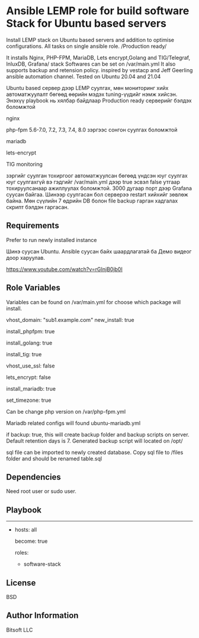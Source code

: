 Ansible LEMP role for build software Stack for Ubuntu based servers
=========
Install LEMP stack on Ubuntu based servers and addition to optimise configurations.  All tasks on single ansible role. /Production ready/

It installs Nginx, PHP-FPM, MariaDB, Lets encrypt,Golang and TIG/Telegraf, InluxDB, Grafana/ stack
Softwares can be set on /var/main.yml It also supports backup and retension policy. 
inspired by vestacp and Jeff Geerling ansible automation channel.
Tested on Ubuntu 20.04 and 21.04

Ubuntu based сервер дээр LEMP суулгах, мөн мониторинг хийх автоматжуулалт бөгөөд өөрийн мэдэх tuning-үүдийг нэмж хийсэн.  
Энэхүү playbook нь хялбар байдлаар Production ready серверийг бэлдэх боломжтой

nginx

php-fpm 5.6-7.0, 7.2, 7.3, 7.4, 8.0 зэргээс сонгон суулгах боломжтой

mariadb 

lets-encrypt

TIG monitoring

зэргийг суулган тохиргоог автоматжуулсан бөгөөд үндсэн юуг 
суулгах юуг суулгахгүй вэ гэдгийг /var/main.yml дээр true эсвэл false утгаар тохируулсанаар ажиллуулах боломжтой. 
3000 дугаар порт дээр Grafana суусан байгаа. Шинээр суулгасан бол серверээ restart хийхийг зөвлөж байна.
Мөн сүүлийн 7 өдрийн DB болон file backup гарган хадгалах скрипт бэлдэн гаргасан. 

Requirements
------------

Prefer to run newly installed instance

Шинэ суусан Ubuntu. Ansible суусан байх шаардлагатай ба 
Демо видеог доор харуулав.

https://www.youtube.com/watch?v=rGInjB0jb0I

Role Variables
--------------

Variables can be found on /var/main.yml for choose which package will install. 

vhost_domain: "sub1.example.com"
new_install: true

install_phpfpm: true

install_golang: true

install_tig: true

vhost_use_ssl: false

lets_encrypt: false

install_mariadb: true

set_timezone: true



Can be change php version on /var/php-fpm.yml

Mariadb related configs will found ubuntu-mariadb.yml

if backup: true, this will create backup folder and backup scripts on server. Default retention days is 7. Generated backup script will located on /opt/


sql file can be imported to newly created database. Copy sql file to /files folder and should be renamed table.sql


Dependencies
------------
Need root user or sudo user. 

Playbook
----------------

---
- hosts: all

  become: true

  roles:

   - software-stack

License
-------

BSD

Author Information
------------------
Bitsoft LLC
